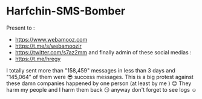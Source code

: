 # Harfchin-SMS-Bomber

Present to :
- https://www.webamooz.com
- https://t.me/s/webamoozir
- https://twitter.com/s7az2mm
and finally admin of these social medias :
- https://t.me/hregy

I totally sent more than "158,459" messages in less than 3 days and "145,064" of them were :sunglasses: success messages. This is a big protest against these damn companies happened by one person (at least by me ) :blush: They harm my people and I harm them back :smirk: anyway don't forget to see logs :relaxed:



